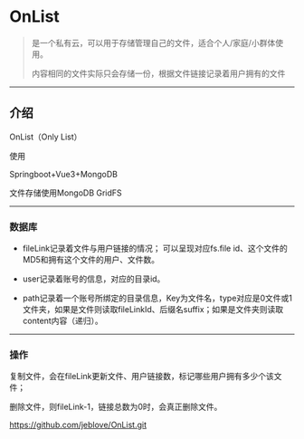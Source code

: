 # OnList

> 是一个私有云，可以用于存储管理自己的文件，适合个人/家庭/小群体使用。
>
> 内容相同的文件实际只会存储一份，根据文件链接记录着用户拥有的文件

---

## 介绍

OnList（Only List）

使用

Springboot+Vue3+MongoDB

文件存储使用MongoDB GridFS

---

### 数据库

- fileLink记录着文件与用户链接的情况；
  可以呈现对应fs.file id、这个文件的MD5和拥有这个文件的用户、文件数。

- user记录着账号的信息，对应的目录id。

- path记录着一个账号所绑定的目录信息，Key为文件名，type对应是0文件或1文件夹，如果是文件则读取fileLinkId、后缀名suffix；如果是文件夹则读取content内容（递归）。

---

### 操作

复制文件，会在fileLink更新文件、用户链接数，标记哪些用户拥有多少个该文件；

删除文件，则fileLink-1，链接总数为0时，会真正删除文件。



https://github.com/jeblove/OnList.git